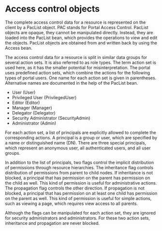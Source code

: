 # Access control objects

The complete access control data for a resource is represented on the client by a PacList object. PAC stands for Portal Access Control. PacList objects are opaque, they cannot be manipulated directly. Instead, they are loaded into the PacList bean, which provides the operations to view and edit the objects. PacList objects are obtained from and written back by using the Access bean.

The access control data for a resource is split in similar data groups for several action sets. It is also referred to as role types. The term action set is used here, as it has the smaller potential for misinterpretation. The portal uses predefined action sets, which combine the actions for the following types of portal users. One name for each action set is given in parentheses. Alternative names are documented in the help of the PacList bean.

-   User (User)
-   Privileged User (PrivilegedUser)
-   Editor (Editor)
-   Manager (Manager)
-   Delegator (Delegator)
-   Security Administrator (SecurityAdmin)
-   Administrator (Admin)

For each action set, a list of principals are explicitly allowed to complete the corresponding actions. A principal is a group or user, which are specified by a name or distinguished name (DN). There are three special principals, which represent an anonymous user, all authenticated users, and all user groups.

In addition to the list of principals, two flags control the implicit distribution of permissions through resource hierarchies. The inheritance flag controls distribution of permissions from parent to child nodes. If inheritance is not blocked, a principal that has permission on the parent has permission on the child as well. This kind of permission is useful for administrative actions. The propagation flag controls the other direction. If propagation is not blocked, a principal that has permission on at least one child has permission on the parent as well. This kind of permission is useful for simple actions, such as viewing a page, which requires view access to all parents.

Although the flags can be manipulated for each action set, they are ignored for security administrators and administrators. For these two action sets, inheritance and propagation are never blocked.


